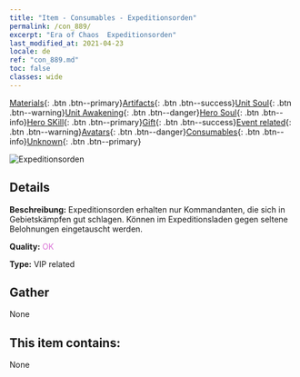 ```yaml
---
title: "Item - Consumables - Expeditionsorden"
permalink: /con_889/
excerpt: "Era of Chaos  Expeditionsorden"
last_modified_at: 2021-04-23
locale: de
ref: "con_889.md"
toc: false
classes: wide
---
```

 [Materials](/ItemsDE/){: .btn .btn--primary}[Artifacts](/ItemsDE/Artifacts/){: .btn .btn--success}[Unit Soul](/ItemsDE/UnitSoul/){: .btn .btn--warning}[Unit Awakening](/ItemsDE/UnitAwakening/){: .btn .btn--danger}[Hero Soul](/ItemsDE/HeroSoul/){: .btn .btn--info}[Hero SKill](/ItemsDE/HeroSkill/){: .btn .btn--primary}[Gift](/ItemsDE/Gift/){: .btn .btn--success}[Event related](/ItemsDE/Events/){: .btn .btn--warning}[Avatars](/ItemsDE/Avatars/){: .btn .btn--danger}[Consumables](/ItemsDE/Consumables/){: .btn .btn--info}[Unknown](/ItemsDE/Unknown/){: .btn .btn--primary}

 ![Expeditionsorden](/images/t/i_39980.png)

## Details
 **Beschreibung:** Expeditionsorden erhalten nur Kommandanten, die sich in Gebietskämpfen gut schlagen. Können im Expeditionsladen gegen seltene Belohnungen eingetauscht werden.

 **Quality:** <span style="color: #DA70D6">OK</span>

 **Type:** VIP related

## Gather

  None

## This item contains:

  None

